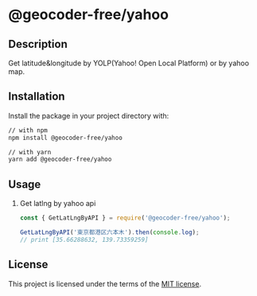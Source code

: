 # @geocoder-free/yahoo

## Description

Get latitude&longitude by YOLP(Yahoo! Open Local Platform) or by yahoo map.

## Installation

Install the package in your project directory with:

```sh
// with npm
npm install @geocoder-free/yahoo

// with yarn
yarn add @geocoder-free/yahoo
```

## Usage

1. Get latlng by yahoo api

    ```javascript
    const { GetLatLngByAPI } = require('@geocoder-free/yahoo');

    GetLatLngByAPI('東京都港区六本木').then(console.log);
    // print [35.66288632, 139.73359259]
    ```

## License

This project is licensed under the terms of the
[MIT license](/LICENSE).
